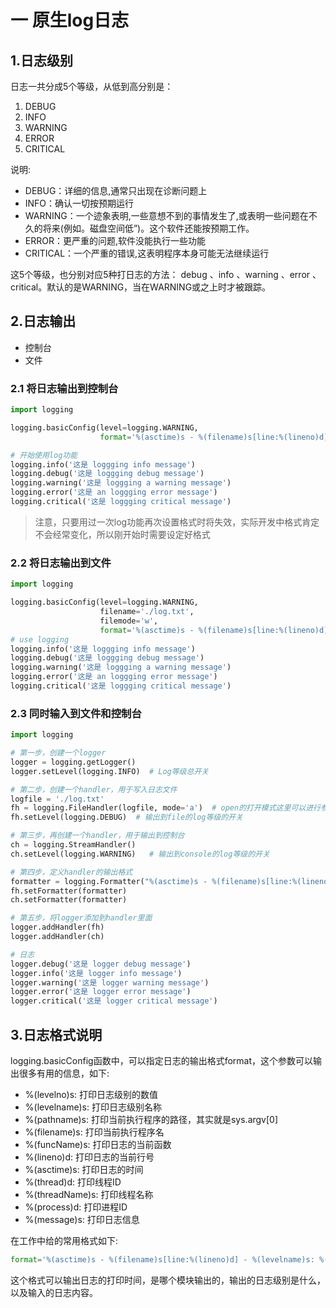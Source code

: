# 一 原生log日志

## 1.日志级别

日志一共分成5个等级，从低到高分别是：

1. DEBUG
2. INFO
3. WARNING
4. ERROR
5. CRITICAL

说明:

- DEBUG：详细的信息,通常只出现在诊断问题上
- INFO：确认一切按预期运行
- WARNING：一个迹象表明,一些意想不到的事情发生了,或表明一些问题在不久的将来(例如。磁盘空间低”)。这个软件还能按预期工作。
- ERROR：更严重的问题,软件没能执行一些功能
- CRITICAL：一个严重的错误,这表明程序本身可能无法继续运行

这5个等级，也分别对应5种打日志的方法： debug 、info 、warning 、error 、critical。默认的是WARNING，当在WARNING或之上时才被跟踪。

## 2.日志输出

- 控制台
- 文件

### 2.1 将日志输出到控制台

```python
import logging  

logging.basicConfig(level=logging.WARNING,  
                    format='%(asctime)s - %(filename)s[line:%(lineno)d] - %(levelname)s: %(message)s')  

# 开始使用log功能
logging.info('这是 loggging info message')  
logging.debug('这是 loggging debug message')  
logging.warning('这是 loggging a warning message')  
logging.error('这是 an loggging error message')  
logging.critical('这是 loggging critical message')
```

> 注意，只要用过一次log功能再次设置格式时将失效，实际开发中格式肯定不会经常变化，所以刚开始时需要设定好格式

### 2.2 将日志输出到文件

```python
import logging  

logging.basicConfig(level=logging.WARNING,  
                    filename='./log.txt',  
                    filemode='w',  
                    format='%(asctime)s - %(filename)s[line:%(lineno)d] - %(levelname)s: %(message)s')  
# use logging  
logging.info('这是 loggging info message')  
logging.debug('这是 loggging debug message')  
logging.warning('这是 loggging a warning message')  
logging.error('这是 an loggging error message')  
logging.critical('这是 loggging critical message')
```

### 2.3 同时输入到文件和控制台

```python
import logging  

# 第一步，创建一个logger  
logger = logging.getLogger()  
logger.setLevel(logging.INFO)  # Log等级总开关  

# 第二步，创建一个handler，用于写入日志文件  
logfile = './log.txt'  
fh = logging.FileHandler(logfile, mode='a')  # open的打开模式这里可以进行参考
fh.setLevel(logging.DEBUG)  # 输出到file的log等级的开关  

# 第三步，再创建一个handler，用于输出到控制台  
ch = logging.StreamHandler()  
ch.setLevel(logging.WARNING)   # 输出到console的log等级的开关  

# 第四步，定义handler的输出格式  
formatter = logging.Formatter("%(asctime)s - %(filename)s[line:%(lineno)d] - %(levelname)s: %(message)s")  
fh.setFormatter(formatter)  
ch.setFormatter(formatter)  

# 第五步，将logger添加到handler里面  
logger.addHandler(fh)  
logger.addHandler(ch)  

# 日志  
logger.debug('这是 logger debug message')  
logger.info('这是 logger info message')  
logger.warning('这是 logger warning message')  
logger.error('这是 logger error message')  
logger.critical('这是 logger critical message')
```

## 3.日志格式说明

logging.basicConfig函数中，可以指定日志的输出格式format，这个参数可以输出很多有用的信息，如下:

- %(levelno)s: 打印日志级别的数值
- %(levelname)s: 打印日志级别名称
- %(pathname)s: 打印当前执行程序的路径，其实就是sys.argv[0]
- %(filename)s: 打印当前执行程序名
- %(funcName)s: 打印日志的当前函数
- %(lineno)d: 打印日志的当前行号
- %(asctime)s: 打印日志的时间
- %(thread)d: 打印线程ID
- %(threadName)s: 打印线程名称
- %(process)d: 打印进程ID
- %(message)s: 打印日志信息

在工作中给的常用格式如下:

```python
format='%(asctime)s - %(filename)s[line:%(lineno)d] - %(levelname)s: %(message)s'
```

这个格式可以输出日志的打印时间，是哪个模块输出的，输出的日志级别是什么，以及输入的日志内容。



